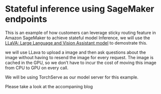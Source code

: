 # Stateful inference using SageMaker endpoints

This is an example of how customers can leverage sticky routing feature in Amazon SageMaker to achieve stateful model Inference, we will use the [LLaVA: Large Language and Vision Assistant model](https://github.com/haotian-liu/LLaVA/tree/main) to demostrate this.

we will use LLava to upload a image and then ask questions about the image without having to resend the image for every request. The image is cached in the GPU, so we don’t have to incur the cost of moving this  image from  CPU to GPU on every call.

We will be using TorchServe as our model server for this example.

Please take a look at the accompaning blog <TODO add link>
